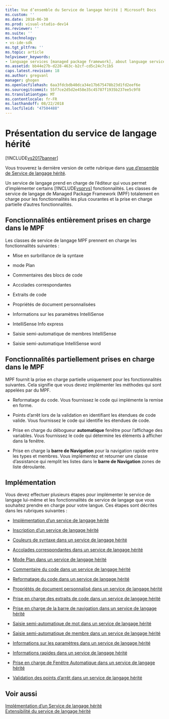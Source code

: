 ```yaml
---
title: Vue d’ensemble du Service de langage hérité | Microsoft Docs
ms.custom: ''
ms.date: 2018-06-30
ms.prod: visual-studio-dev14
ms.reviewer: ''
ms.suite: ''
ms.technology:
- vs-ide-sdk
ms.tgt_pltfrm: ''
ms.topic: article
helpviewer_keywords:
- language services [managed package framework], about language services
ms.assetid: bb44e27b-d228-463c-b2cf-cd5c24c7c1b5
caps.latest.revision: 18
ms.author: gregvanl
manager: ghogen
ms.openlocfilehash: 6aa3fdcbdb40dca34e17b675478b23d1fd2eef6e
ms.sourcegitcommit: 55f7ce2d5d2e458e35c45787f1935b237ee5c9f8
ms.translationtype: MT
ms.contentlocale: fr-FR
ms.lasthandoff: 08/22/2018
ms.locfileid: "47504488"
---
```

# <a name="legacy-language-service-overview"></a>Présentation du service de langage hérité
[!INCLUDE[vs2017banner](../../includes/vs2017banner.md)]

Vous trouverez la dernière version de cette rubrique dans [vue d’ensemble de Service de langage hérité](https://docs.microsoft.com/visualstudio/extensibility/internals/legacy-language-service-overview).  
  
Un service de langage prend en charge de l’éditeur qui vous permet d’implémenter certains [!INCLUDE[vsprvs](../../includes/vsprvs-md.md)] fonctionnalités. Les classes de service de langage de Managed Package Framework (MPF) totalement en charge pour les fonctionnalités les plus courantes et la prise en charge partielle d’autres fonctionnalités.  
  
## <a name="fully-supported-features-in-the-mpf"></a>Fonctionnalités entièrement prises en charge dans le MPF  
 Les classes de service de langage MPF prennent en charge les fonctionnalités suivantes :  
  
-   Mise en surbrillance de la syntaxe  
  
-   mode Plan  
  
-   Commentaires des blocs de code  
  
-   Accolades correspondantes  
  
-   Extraits de code  
  
-   Propriétés de document personnalisées  
  
-   Informations sur les paramètres IntelliSense  
  
-   IntelliSense Info express  
  
-   Saisie semi-automatique de membres IntelliSense  
  
-   Saisie semi-automatique IntelliSense word  
  
## <a name="partially-supported-features-in-the-mpf"></a>Fonctionnalités partiellement prises en charge dans le MPF  
 MPF fournit la prise en charge partielle uniquement pour les fonctionnalités suivantes. Cela signifie que vous devez implémenter les méthodes qui sont appelées par du MPF.  
  
-   Reformatage du code. Vous fournissez le code qui implémente la remise en forme.  
  
-   Points d’arrêt lors de la validation en identifiant les étendues de code valide. Vous fournissez le code qui identifie les étendues de code.  
  
-   Prise en charge du débogueur **automatique** fenêtre pour l’affichage des variables. Vous fournissez le code qui détermine les éléments à afficher dans la fenêtre.  
  
-   Prise en charge la **barre de Navigation** pour la navigation rapide entre les types et membres. Vous implémentez et retourner une classe d’assistance qui remplit les listes dans le **barre de Navigation** zones de liste déroulante.  
  
## <a name="implementation"></a>Implémentation  
 Vous devez effectuer plusieurs étapes pour implémenter le service de langage lui-même et les fonctionnalités de service de langage que vous souhaitez prendre en charge pour votre langue. Ces étapes sont décrites dans les rubriques suivantes :  
  
-   [Implémentation d’un service de langage hérité](../../extensibility/internals/implementing-a-legacy-language-service2.md)  
  
-   [Inscription d’un service de langage hérité](../../extensibility/internals/registering-a-legacy-language-service1.md)  
  
-   [Couleurs de syntaxe dans un service de langage hérité](../../extensibility/internals/syntax-colorizing-in-a-legacy-language-service.md)  
  
-   [Accolades correspondantes dans un service de langage hérité](../../extensibility/internals/brace-matching-in-a-legacy-language-service.md)  
  
-   [Mode Plan dans un service de langage hérité](../../extensibility/internals/outlining-in-a-legacy-language-service.md)  
  
-   [Commentaire du code dans un service de langage hérité](../../extensibility/internals/commenting-code-in-a-legacy-language-service.md)  
  
-   [Reformatage du code dans un service de langage hérité](../../extensibility/internals/reformatting-code-in-a-legacy-language-service.md)  
  
-   [Propriétés de document personnalisé dans un service de langage hérité](../../extensibility/internals/custom-document-properties-in-a-legacy-language-service.md)  
  
-   [Prise en charge des extraits de code dans un service de langage hérité](../../extensibility/internals/support-for-code-snippets-in-a-legacy-language-service.md)  
  
-   [Prise en charge de la barre de navigation dans un service de langage hérité](../../extensibility/internals/support-for-the-navigation-bar-in-a-legacy-language-service.md)  
  
-   [Saisie semi-automatique de mot dans un service de langage hérité](../../extensibility/internals/word-completion-in-a-legacy-language-service.md)  
  
-   [Saisie semi-automatique de membre dans un service de langage hérité](../../extensibility/internals/member-completion-in-a-legacy-language-service.md)  
  
-   [Informations sur les paramètres dans un service de langage hérité](../../extensibility/internals/parameter-info-in-a-legacy-language-service2.md)  
  
-   [Informations rapides dans un service de langage hérité](../../extensibility/internals/quick-info-in-a-legacy-language-service.md)  
  
-   [Prise en charge de Fenêtre Automatique dans un service de langage hérité](../../extensibility/internals/support-for-the-autos-window-in-a-legacy-language-service.md)  
  
-   [Validation des points d’arrêt dans un service de langage hérité](../../extensibility/internals/validating-breakpoints-in-a-legacy-language-service.md)  
  
## <a name="see-also"></a>Voir aussi  
 [Implémentation d’un Service de langage hérité](../../extensibility/internals/implementing-a-legacy-language-service1.md)   
 [Extensibilité du service de langage hérité](../../extensibility/internals/legacy-language-service-extensibility.md)


